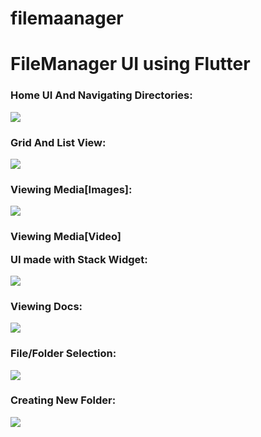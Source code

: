# filemaanager
<h1>FileManager UI using Flutter</h1>

<h3>Home UI And Navigating Directories:</h3>
<div>
  <img src="https://github.com/Vishnut78a/Flutter-FileManager/assets/91585011/a292feec-c75c-4709-a3e1-5799a79fc151"/>
</div>
<h3>Grid And List View:</h3>
<div>
  <img src="https://github.com/Vishnut78a/Flutter-FileManager/assets/91585011/a41521a3-9d5f-4f61-b2a9-a5dc63d66f02"/>
</div>
<h3>Viewing Media[Images]:</h3>
<div>
  <img src="https://github.com/Vishnut78a/Flutter-FileManager/assets/91585011/680e9a0b-aa04-4d1e-b422-76faea22ef74"/>
</div>
<h3>Viewing Media[Video] 

UI made with Stack Widget:</h3>
<div>
  <img src="https://github.com/Vishnut78a/Flutter-FileManager/assets/91585011/f3ce7a02-0b40-41d0-be44-f6cdeeff2ccd"/>
</div>
<h3>Viewing Docs:</h3>
<div>
  <img src="https://github.com/Vishnut78a/Flutter-FileManager/assets/91585011/0c3c5cf7-3780-455a-86c7-371d6ce5e272"/>
</div>
<h3>File/Folder Selection:</h3>
<div>
  <img src = "https://github.com/Vishnut78a/Flutter-FileManager/assets/91585011/3580e55f-ed47-42d2-9600-9b3d4b6f1014"/>
</div>
<h3>Creating New Folder:</h3>
<div>
  <img src = "https://github.com/Vishnut78a/Flutter-FileManager/assets/91585011/137934bd-a6f3-4297-920e-9558bb2a8b0e"/>
</div>
      
